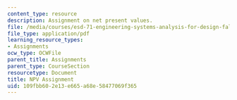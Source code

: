 ```yaml
---
content_type: resource
description: Assignment on net present values.
file: /media/courses/esd-71-engineering-systems-analysis-for-design-fall-2008/109fbb602e13e665a68e58477069f365_npv.pdf
file_type: application/pdf
learning_resource_types:
- Assignments
ocw_type: OCWFile
parent_title: Assignments
parent_type: CourseSection
resourcetype: Document
title: NPV Assignment
uid: 109fbb60-2e13-e665-a68e-58477069f365
---
```

